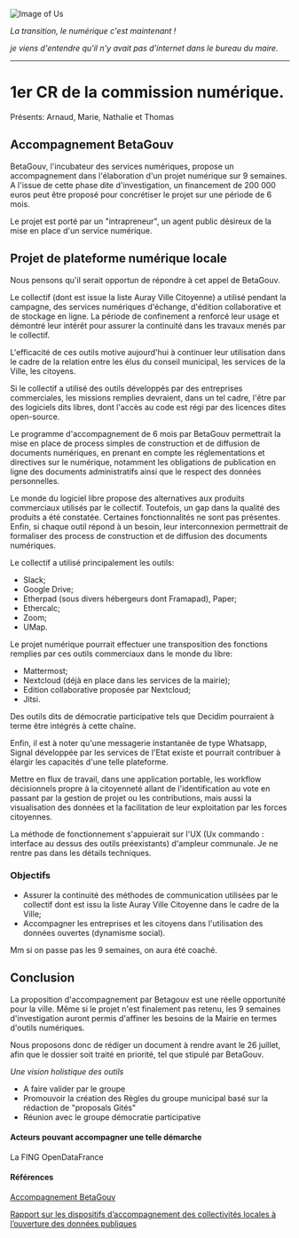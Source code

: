 ![Image of Us](https://blog.beta.gouv.fr/img/posts/investig-blog-beta.jpg)

*La transition, le numérique c'est maintenant !*

*je viens d'entendre qu'il n'y avait pas d'internet dans le bureau du maire.*

---

# 1er CR de la commission numérique.
Présents: Arnaud, Marie, Nathalie et Thomas

## Accompagnement BetaGouv
BetaGouv, l'incubateur des services numériques, propose un accompagnement dans l'élaboration d'un projet numérique sur 9 semaines. A l'issue de cette phase dite d'investigation, un financement de 200 000 euros peut être proposé pour concrétiser le projet sur une période de 6 mois.

Le projet est porté par un "intrapreneur", un agent public désireux de la mise en place d'un service numérique.



## Projet de plateforme numérique locale
Nous pensons qu'il serait opportun de répondre à cet appel de BetaGouv.

Le collectif (dont est issue la liste Auray Ville Citoyenne) a utilisé pendant la campagne, des services numériques d'échange, d'édition collaborative et de stockage en ligne. La période de confinement a renforcé leur usage et démontré leur intérêt pour assurer la continuité dans les travaux menés par le collectif.

L'efficacité de ces outils motive aujourd'hui à continuer leur utilisation dans le cadre de la relation entre les élus du conseil municipal, les services de la Ville, les citoyens.

Si le collectif a utilisé des outils développés par des entreprises commerciales, les missions remplies devraient, dans un tel cadre, l'être par des logiciels dits libres, dont l'accès au code est régi par des licences dites open-source.

Le programme d'accompagnement de 6 mois par BetaGouv permettrait la mise en place de process simples de construction et de diffusion de documents numériques, en prenant en compte les réglementations et directives sur le numérique, notamment les obligations de publication en ligne des documents administratifs ainsi que le respect des données personnelles.

Le monde du logiciel libre propose des alternatives aux produits commerciaux utilisés par le collectif. Toutefois, un gap dans la qualité des produits a été constatée. Certaines fonctionnalités ne sont pas présentes. Enfin, si chaque outil répond à un besoin, leur interconnexion permettrait de formaliser des process de construction et de diffusion des documents numériques.

Le collectif a utilisé principalement les outils:
- Slack;
- Google Drive;
- Etherpad (sous divers hébergeurs dont Framapad), Paper;
- Ethercalc;
- Zoom;
- UMap.

Le projet numérique pourrait effectuer une transposition des fonctions remplies par ces outils commerciaux dans le monde du libre:
- Mattermost;
- Nextcloud (déjà en place dans les services de la mairie);
- Edition collaborative proposée par Nextcloud;
- Jitsi.

Des outils dits de démocratie participative tels que Decidim pourraient à terme être intégrés à cette chaîne.

Enfin, il est à noter qu'une messagerie instantanée de type Whatsapp, Signal développée par les services de l'Etat existe et pourrait contribuer à élargir les capacités d'une telle plateforme.

Mettre en flux de travail, dans une application portable, les workflow décisionnels propre à la citoyenneté allant de l'identification au vote en passant par la gestion de projet ou les contributions, mais aussi la visualisation des données et la facilitation de leur exploitation par les forces citoyennes.

La méthode de fonctionnement s'appuierait sur l'UX (Ux commando : interface au dessus des outils préexistants) d'ampleur communale. Je ne rentre pas dans les détails techniques.

### Objectifs 
- Assurer la continuité des méthodes de communication utilisées par le collectif dont est issu la liste Auray Ville Citoyenne dans le cadre de la Ville;
- Accompagner les entreprises et les citoyens dans l'utilisation des données ouvertes (dynamisme social).

Mm si on passe pas les 9 semaines, on aura été coaché.

## Conclusion
La proposition d'accompagnement par Betagouv est une réelle opportunité pour la ville. Même si le projet n'est finalement pas retenu, les 9 semaines d'investigation auront permis d'affiner les besoins de la Mairie en termes d'outils numériques.

Nous proposons donc de rédiger un document à rendre avant le 26 juillet, afin que le dossier soit traité en priorité, tel que stipulé par BetaGouv.

*Une vision holistique des outils*
 
- A faire valider par le groupe
- Promouvoir la création des Règles du groupe municipal basé sur la rédaction de "proposals Gités"
- Réunion avec le groupe démocratie participative

#### Acteurs pouvant accompagner une telle démarche
La FING
OpenDataFrance

#### Références 
[Accompagnement BetaGouv](https://blog.beta.gouv.fr/dinsic/2020/06/22/investigations/)

[Rapport sur les dispositifs d’accompagnement des collectivités locales à l’ouverture des données publiques](https://www.economie.gouv.fr/files/files/PDF/Rapport__dispositifs_accompagnement_collloc_V1.0.pdf)


